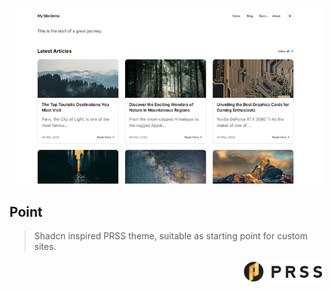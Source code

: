 <p>
  <img src="public/thumbnail.png" width="500" />
  <h2>Point</h2>
  <blockquote>Shadcn inspired PRSS theme, suitable as starting point for custom sites.</blockquote>
</p>

<div align="right">
  <p><a href="https://prss.io"><img src="./public/prss.png" width="130" /></a></p>
</div>
